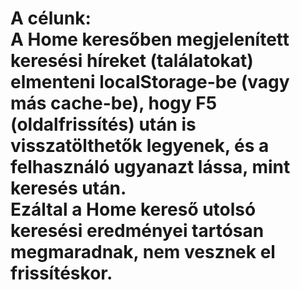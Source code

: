 A célunk:  
A Home keresőben megjelenített keresési híreket (találatokat) elmenteni localStorage-be (vagy más cache-be), hogy F5 (oldalfrissítés) után is visszatölthetők legyenek, és a felhasználó ugyanazt lássa, mint keresés után.  
Ezáltal a Home kereső utolsó keresési eredményei tartósan megmaradnak, nem vesznek el frissítéskor.
=========================================================



